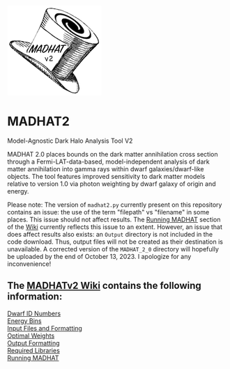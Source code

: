 ![MADHAT v2 logo](https://github.com/MADHATdm/MADHATv2/blob/main/MADHATv2logo_smallest.png)
# MADHAT2
Model-Agnostic Dark Halo Analysis Tool V2

MADHAT 2.0 places bounds on the dark matter annihilation cross section through a Fermi-LAT-data-based, model-independent analysis of dark matter annihilation into gamma rays within dwarf galaxies/dwarf-like objects. The tool features improved sensitivity to dark matter models relative to version 1.0 via photon weighting by dwarf galaxy of origin and energy.

Please note: The version of `madhat2.py` currently present on this repository contains an issue: the use of the term "filepath" vs "filename" in some places. This issue should not affect results. The [Running MADHAT](https://github.com/MADHATdm/MADHATv2/wiki/Running-MADHAT) section of the [Wiki](https://github.com/MADHATdm/MADHATv2/wiki) currently reflects this issue to an extent. However, an issue that does affect results also exists: an `Output` directory is not included in the code download. Thus, output files will not be created as their destination is unavailable. A corrected version of the `MADHAT_2_0` directory will hopefully be uploaded by the end of October 13, 2023. I apologize for any inconvenience!

## The [MADHATv2 Wiki](https://github.com/MADHATdm/MADHATv2/wiki) contains the following information:  
[Dwarf ID Numbers](https://github.com/MADHATdm/MADHATv2/wiki/Dwarf-ID-Numbers)  
[Energy Bins](https://github.com/MADHATdm/MADHATv2/wiki/Energy-Bins)  
[Input Files and Formatting](https://github.com/MADHATdm/MADHATv2/wiki/Input-Files-and-Formatting)  
[Optimal Weights](https://github.com/MADHATdm/MADHATv2/wiki/Optimal-Weights)  
[Output Formatting](https://github.com/MADHATdm/MADHATv2/wiki/Output-Format)  
[Required Libraries](https://github.com/MADHATdm/MADHATv2/wiki/Required-Libraries)  
[Running MADHAT](https://github.com/MADHATdm/MADHATv2/wiki/Running-MADHAT)
